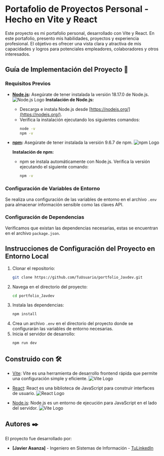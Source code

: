 # Portafolio de Proyectos Personal - Hecho en Vite y React

Este proyecto es mi portafolio personal, desarrollado con Vite y React. En este portafolio, presento mis habilidades, proyectos y experiencia profesional. El objetivo es ofrecer una vista clara y atractiva de mis capacidades y logros para potenciales empleadores, colaboradores y otros interesados.

## Guía de Implementación del Proyecto 🚀

### Requisitos Previos 

- **[Node.js](https://nodejs.org/):** Asegúrate de tener instalada la versión 18.17.0 de Node.js.
  ![Node.js Logo](https://www.muylinux.com/wp-content/uploads/2022/04/nodejs.png)
  **Instalación de Node.js:**
  - Descarga e instala Node.js desde [https://nodejs.org/](https://nodejs.org/).
  - Verifica la instalación ejecutando los siguientes comandos:
    ```bash
    node -v
    npm -v
    ```
- **[npm](https://www.npmjs.com/):** Asegúrate de tener instalada la versión 9.6.7 de npm.
  ![npm Logo](https://upload.wikimedia.org/wikipedia/commons/thumb/d/db/Npm-logo.svg/1200px-Npm-logo.svg.png)

  **Instalación de npm:**
  - npm se instala automáticamente con Node.js. Verifica la versión ejecutando el siguiente comando:
    ```bash
    npm -v
    ```

### Configuración de Variables de Entorno

Se realiza una configuración de las variables de entorno en el archivo `.env` para almacenar información sensible como las claves API.

### Configuración de Dependencias

Verificamos que existan las dependencias necesarias, estas se encuentran en el archivo `package.json`.

## Instrucciones de Configuración del Proyecto en Entorno Local 

1. Clonar el repositorio:
    ```bash
    git clone https://github.com/TuUsuario/portfolio_Javdev.git
    ```
2. Navega en el directorio del proyecto:
    ```bash
    cd portfolio_Javdev
    ```
3. Instala las dependencias:
    ```bash
    npm install
    ```
4. Crea un archivo `.env` en el directorio del proyecto donde se configurarán las variables de entorno necesarias.
5. Inicia el servidor de desarrollo:
    ```bash
    npm run dev
    ```

## Construido con 🛠️

- [Vite](https://vitejs.dev/): Vite es una herramienta de desarrollo frontend rápida que permite una configuración simple y eficiente.
  ![Vite Logo](https://miro.medium.com/v2/resize:fit:1144/0*9je4S8adxijCGILV.jpg)

- [React](https://reactjs.org/): React es una biblioteca de JavaScript para construir interfaces de usuario.
  ![React Logo](https://blog.desafiolatam.com/wp-content/uploads/2023/05/Top-5-bibliotecas-React-para-desarrolladores.jpg)

- [Node.js](https://nodejs.org/): Node.js es un entorno de ejecución para JavaScript en el lado del servidor.
  ![Vite Logo](https://www.muylinux.com/wp-content/uploads/2022/04/nodejs.png)

## Autores ✒️

El proyecto fue desarrollado por:

- **[Javier Asanza]** - Ingeniero en Sistemas de Información - [TuLinkedIn](https://www.linkedin.com/in/carlos-asanza-8a7817209/)
